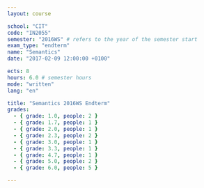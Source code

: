 ```yaml
---
layout: course

school: "CIT"
code: "IN2055"
semester: "2016WS" # refers to the year of the semester start
exam_type: "endterm"
name: "Semantics"
date: "2017-02-09 12:00:00 +0100"

ects: 8
hours: 6.0 # semester hours
mode: "written"
lang: "en"

title: "Semantics 2016WS Endterm"
grades:
  - { grade: 1.0, people: 2 }
  - { grade: 1.7, people: 1 }
  - { grade: 2.0, people: 1 }
  - { grade: 2.3, people: 2 }
  - { grade: 3.0, people: 1 }
  - { grade: 3.3, people: 1 }
  - { grade: 4.7, people: 1 }
  - { grade: 5.0, people: 2 }
  - { grade: 6.0, people: 5 }

---
```



